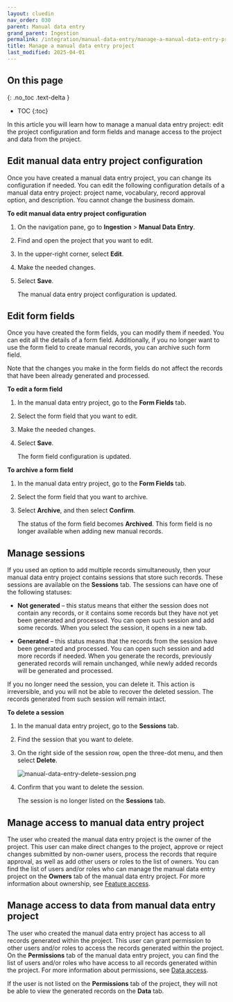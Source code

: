```yaml
---
layout: cluedin
nav_order: 030
parent: Manual data entry
grand_parent: Ingestion
permalink: /integration/manual-data-entry/manage-a-manual-data-entry-project
title: Manage a manual data entry project
last_modified: 2025-04-01
---
```

## On this page
{: .no_toc .text-delta }
- TOC
{:toc}

In this article you will learn how to manage a manual data entry project: edit the project configuration and form fields and manage access to the project and data from the project.

## Edit manual data entry project configuration

Once you have created a manual data entry project, you can change its configuration if needed. You can edit the following configuration details of a manual data entry project: project name, vocabulary, record approval option, and description. You cannot change the business domain.

**To edit manual data entry project configuration**

1. On the navigation pane, go to **Ingestion** > **Manual Data Entry**.

1. Find and open the project that you want to edit.

1. In the upper-right corner, select **Edit**.

1. Make the needed changes.

1. Select **Save**.

    The manual data entry project configuration is updated.

## Edit form fields

Once you have created the form fields, you can modify them if needed. You can edit all the details of a form field. Additionally, if you no longer want to use the form field to create manual records, you can archive such form field.

Note that the changes you make in the form fields do not affect the records that have been already generated and processed.

**To edit a form field**

1. In the manual data entry project, go to the **Form Fields** tab.

1. Select the form field that you want to edit.

1. Make the needed changes.

1. Select **Save**.

    The form field configuration is updated.

**To archive a form field**

1. In the manual data entry project, go to the **Form Fields** tab.

1. Select the form field that you want to archive.

1. Select **Archive**, and then select **Confirm**.

    The status of the form field becomes **Archived**. This form field is no longer available when adding new manual records.

## Manage sessions

If you used an option to add multiple records simultaneously, then your manual data entry project contains sessions that store such records. These sessions are available on the **Sessions** tab. The sessions can have one of the following statuses:

- **Not generated** – this status means that either the session does not contain any records, or it contains some records but they have not yet been generated and processed. You can open such session and add some records. When you select the session, it opens in a new tab.

- **Generated** – this status means that the records from the session have been generated and processed. You can open such session and add more records if needed. When you generate the records, previously generated records will remain unchanged, while newly added records will be generated and processed.

If you no longer need the session, you can delete it. This action is irreversible, and you will not be able to recover the deleted session. The records generated from such session will remain intact.

**To delete a session**

1. In the manual data entry project, go to the **Sessions** tab.

1. Find the session that you want to delete.

1. On the right side of the session row, open the three-dot menu, and then select **Delete**.

    ![manual-data-entry-delete-session.png](../../assets/images/integration/manual-data-entry/manual-data-entry-delete-session.png)

1. Confirm that you want to delete the session.

    The session is no longer listed on the **Sessions** tab. 

## Manage access to manual data entry project

The user who created the manual data entry project is the owner of the project. This user can make direct changes to the project, approve or reject changes submitted by non-owner users, process the records that require approval, as well as add other users or roles to the list of owners. You can find the list of users and/or roles who can manage the manual data entry project on the **Owners** tab of the manual data entry project. For more information about ownership, see [Feature access](/administration/user-access/feature-access).

## Manage access to data from manual data entry project

The user who created the manual data entry project has access to all records generated within the project. This user can grant permission to other users and/or roles to access the records generated within the project. On the **Permissions** tab of the manual data entry project, you can find the list of users and/or roles who have access to all records generated within the project. For more information about permissions, see [Data access](/administration/user-access/data-access).

If the user is not listed on the **Permissions** tab of the project, they will not be able to view the generated records on the **Data** tab.